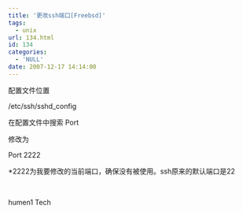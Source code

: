 ```yaml
---
title: '更改ssh端口[Freebsd]'
tags:
  - unix
url: 134.html
id: 134
categories:
  - 'NULL'
date: 2007-12-17 14:14:00
---
```


配置文件位置

/etc/ssh/sshd_config

在配置文件中搜索 Port

修改为

Port 2222

*2222为我要修改的当前端口，确保没有被使用。ssh原来的默认端口是22  
  
 

humen1 Tech